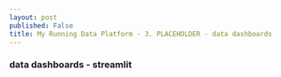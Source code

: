 ```yaml
---
layout: post
published: False
title: My Running Data Platform - 3. PLACEHOLDER - data dashboards
---
```


### data dashboards - streamlit